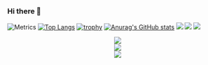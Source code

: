 ### Hi there 👋

<!--
**Liuwins/Liuwins** is a ✨ _special_ ✨ repository because its `README.md` (this file) appears on your GitHub profile.

Here are some ideas to get you started:

- 🔭 I’m currently working on ...
- 🌱 I’m currently learning ...
- 👯 I’m looking to collaborate on ...
- 🤔 I’m looking for help with ...
- 💬 Ask me about ...
- 📫 How to reach me: ...
- 😄 Pronouns: ...
- ⚡ Fun fact: ...
-->

![Metrics](https://metrics.lecoq.io/Liuwins?template=classic&base.indepth=false&base.hireable=false&config.timezone=Asia%2FShanghai)
[![Top Langs](https://github-readme-stats.vercel.app/api/top-langs/?username=Liuwins)](https://github.com/Liuwins/github-readme-stats)
[![trophy](https://github-profile-trophy.vercel.app/?username=Liuwins)](https://github.com/Liuwins/github-profile-trophy)
[![Anurag's GitHub stats](https://github-readme-stats.vercel.app/api?username=Liuwins)](https://github.com/Liuwins/github-readme-stats)
![](https://img.shields.io/badge/-HTML5-E34F26?style=flat-square&logo=html5&logoColor=white)
![](https://img.shields.io/badge/-CSS3-1572B6?style=flat-square&logo=css3)
![](https://img.shields.io/badge/-JavaScript-oringe?style=flat-square&logo=javascript)
<div align="center">
    <img  src="https://visitor-badge.glitch.me/badge?page_id=Liuwins" />
</div>
<div align="center">
    <img src="https://activity-graph.herokuapp.com/graph?username=Liuwins&theme=xcode" />
</div>
<div align="center">
    <img src="https://stats.justsong.cn/api/bilibili/?id=321586172">
</div>
